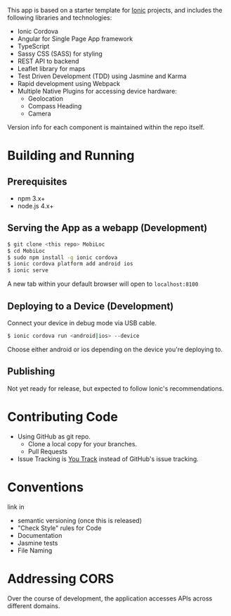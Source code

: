 
This app is based on a starter template for [Ionic](http://ionicframework.com/docs/) projects, and includes the following libraries and technologies:
* Ionic Cordova
* Angular for Single Page App framework
* TypeScript
* Sassy CSS (SASS) for styling
* REST API to backend
* Leaflet library for maps
* Test Driven Development (TDD) using Jasmine and Karma
* Rapid development using Webpack
* Multiple Native Plugins for accessing device hardware:
  * Geolocation
  * Compass Heading
  * Camera

Version info for each component is maintained within the repo itself.

# Building and Running
## Prerequisites
* npm 3.x+ 
* node.js 4.x+

## Serving the App as a webapp (Development)

```bash
$ git clone <this repo> MobiLoc
$ cd MobiLoc
$ sudo npm install -g ionic cordova
$ ionic cordova platform add android ios
$ ionic serve
```

A new tab within your default browser will open to `localhost:8100`

## Deploying to a Device (Development)

Connect your device in debug mode via USB cable.

```bash
$ ionic cordova run <android|ios> --device
```

Choose either android or ios depending on the device you're deploying to.

## Publishing
Not yet ready for release, but expected to follow Ionic's recommendations.

# Contributing Code
* Using GitHub as git repo.  
  * Clone a local copy for your branches.
  * Pull Requests
* Issue Tracking is [You Track](https://youtrack.clueride.com/) instead of GitHub's issue tracking.


# Conventions
link in 
* semantic versioning (once this is released)
* "Check Style" rules for Code
* Documentation
* Jasmine tests
* File Naming

# Addressing CORS 
Over the course of development, the application accesses APIs across
different domains.


